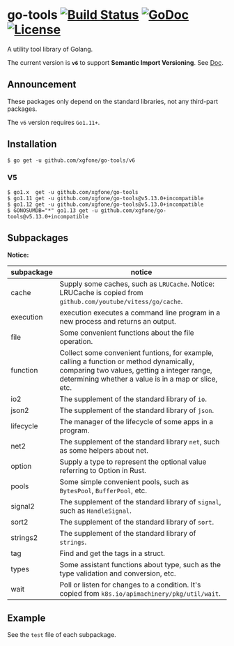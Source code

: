 # go-tools [![Build Status](https://travis-ci.org/xgfone/go-tools.svg?branch=master)](https://travis-ci.org/xgfone/go-tools) [![GoDoc](https://godoc.org/github.com/xgfone/go-tools?status.svg)](http://godoc.org/github.com/xgfone/go-tools) [![License](https://img.shields.io/badge/License-Apache%202.0-blue.svg?style=flat-square)](https://raw.githubusercontent.com/xgfone/go-tools/master/LICENSE)

A utility tool library of Golang.

The current version is **`v6`** to support **Semantic Import Versioning**. See [Doc](https://godoc.org/github.com/xgfone/go-tools).

## Announcement
These packages only depend on the standard libraries, not any third-part packages.

The `v6` version requires `Go1.11+`.

## Installation
```shell
$ go get -u github.com/xgfone/go-tools/v6
```

### V5
```shell
$ go1.x  get -u github.com/xgfone/go-tools
$ go1.11 get -u github.com/xgfone/go-tools@v5.13.0+incompatible
$ go1.12 get -u github.com/xgfone/go-tools@v5.13.0+incompatible
$ GONOSUMDB="*" go1.13 get -u github.com/xgfone/go-tools@v5.13.0+incompatible
```

## Subpackages

**Notice:**

subpackage   |   notice
-------------|-----------
cache        | Supply some caches, such as `LRUCache`. Notice: LRUCache is copied from `github.com/youtube/vitess/go/cache`.
execution    | execution executes a command line program in a new process and returns an output.
file         | Some convenient functions about the file operation.
function     | Collect some convenient funtions, for example, calling a function or method dynamically, comparing two values, getting a integer range, determining whether a value is in a map or slice, etc.
io2          | The supplement of the standard library of `io`.
json2        | The supplement of the standard library of `json`.
lifecycle    | The manager of the lifecycle of some apps in a program.
net2         | The supplement of the standard library `net`, such as some helpers about net.
option       | Supply a type to represent the optional value referring to Option in Rust.
pools        | Some simple convenient pools, such as `BytesPool`, `BufferPool`, etc.
signal2      | The supplement of the standard library of `signal`, such as `HandleSignal`.
sort2        | The supplement of the standard library of `sort`.
strings2     | The supplement of the standard library of `strings`.
tag          | Find and get the tags in a struct.
types        | Some assistant functions about type, such as the type validation and conversion, etc.
wait         | Poll or listen for changes to a condition. It's copied from `k8s.io/apimachinery/pkg/util/wait`.

## Example
See the `test` file of each subpackage.
